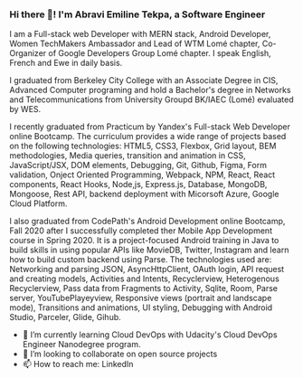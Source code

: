 ### Hi there 👋! I'm Abravi Emiline Tekpa, a Software Engineer


I am a Full-stack web Developer with MERN stack, Android Developer, Women TechMakers Ambassador and Lead of WTM Lomé chapter, Co-Organizer of Google Developers Group Lomé chapter. I speak English, French and Ewe in daily basis.

I graduated from Berkeley City College with an Associate Degree in CIS, Advanced Computer programing and hold a Bachelor's degree in Networks and Telecommunications from University Groupd BK/IAEC (Lomé) evaluated by WES.

I recently graduated from Practicum by Yandex's Full-stack Web Developer online Bootcamp. The curriculum provides a wide range of projects based on the following technologies: HTML5, CSS3, Flexbox, Grid layout, BEM methodologies, Media queries, transition and animation in CSS, JavaScript/JSX, DOM elements, Debugging, Git, Github, Figma, Form validation, Onject Oriented Programming, Webpack, NPM, React, React components, React Hooks, Node,js, Express.js, Database, MongoDB, Mongoose, Rest API, backend deployment with Micorsoft Azure, Google Cloud Platform.

I also graduated from CodePath's Android Development online Bootcamp, Fall 2020 after I successfully completed ther Mobile App Development course in Spring 2020. It is a project-focused Android training in Java to build skills in using popular APIs like MovieDB, Twitter, Instagram and learn how to build custom backend using Parse. The technologies used are: Networking and parsing JSON, AsyncHttpClient, OAuth login, API request and creating models, Activities and Intents, Recyclerview, Heterogenous Recyclerview, Pass data from Fragments to Activity, Sqlite, Room, Parse server, YouTubePlayeyview, Responsive views (portrait and landscape mode), Transitions and animations, UI styling, Debugging with Android Studio, Parceler, Glide, Gihub.

- 🌱 I’m currently learning Cloud DevOps with Udacity's Cloud DevOps Engineer Nanodegree program.
- 👯 I’m looking to collaborate on open source projects
- 📫 How to reach me: LinkedIn

<!--
- ⚡ Fun fact: 

